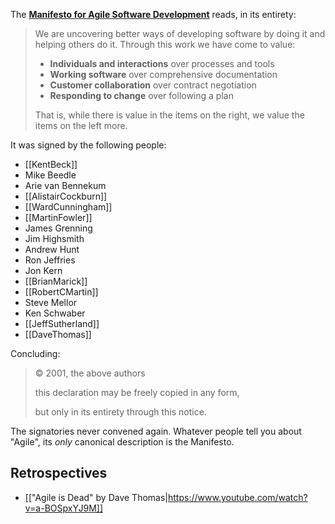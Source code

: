 The **[Manifesto for Agile Software Development](https://agilemanifesto.org/)** reads, in its entirety:

> We are uncovering better ways of developing
> software by doing it and helping others do it.
> Through this work we have come to value:
> 
> - **Individuals and interactions** over processes and tools
> - **Working software** over comprehensive documentation
> - **Customer collaboration** over contract negotiation
> - **Responding to change** over following a plan
>
> That is, while there is value in the items on
> the right, we value the items on the left more.

It was signed by the following people:

- [[KentBeck]]
- Mike Beedle
- Arie van Bennekum
- [[AlistairCockburn]]
- [[WardCunningham]]
- [[MartinFowler]]
- James Grenning
- Jim Highsmith
- Andrew Hunt
- Ron Jeffries
- Jon Kern
- [[BrianMarick]]
- [[RobertCMartin]]
- Steve Mellor
- Ken Schwaber
- [[JeffSutherland]]
- [[DaveThomas]]

Concluding:

> © 2001, the above authors
>
> this declaration may be freely copied in any form,
>
> but only in its entirety through this notice. 

The signatories never convened again. Whatever people tell you about "Agile", its *only* canonical description is the Manifesto.

## Retrospectives

- [["Agile is Dead" by Dave Thomas|https://www.youtube.com/watch?v=a-BOSpxYJ9M]]